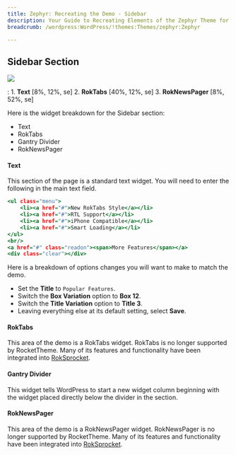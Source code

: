 ```yaml
---
title: Zephyr: Recreating the Demo - Sidebar
description: Your Guide to Recreating Elements of the Zephyr Theme for WordPress
breadcrumb: /wordpress:WordPress/!themes:Themes/zephyr:Zephyr

---
```


Sidebar Section
-----

![][demo]

:   1. **Text** [8%, 12%, se]
    2. **RokTabs** [40%, 12%, se]
    3. **RokNewsPager** [8%, 52%, se]

Here is the widget breakdown for the Sidebar section:

* Text
* RokTabs
* Gantry Divider
* RokNewsPager

#### Text

This section of the page is a standard text widget. You will need to enter the following in the main text field.

~~~ .html
<ul class="menu">
    <li><a href="#">New RokTabs Style</a></li>   
    <li><a href="#">RTL Support</a></li>
    <li><a href="#">iPhone Compatible</a></li>
    <li><a href="#">Smart Loading</a></li>  
</ul>
<br/>
<a href="#" class="readon"><span>More Features</span></a>
<div class="clear"></div>
~~~

Here is a breakdown of options changes you will want to make to match the demo.

* Set the **Title** to `Popular Features`.
* Switch the **Box Variation** option to **Box 12**.
* Switch the **Title Variation** option to **Title 3**.
* Leaving everything else at its default setting, select **Save**.

#### RokTabs

This area of the demo is a RokTabs widget. RokTabs is no longer supported by RocketTheme. Many of its features and functionality have been integrated into [RokSprocket][roksprocket].

#### Gantry Divider

This widget tells WordPress to start a new widget column beginning with the widget placed directly below the divider in the section.

#### RokNewsPager

This area of the demo is a RokNewsPager widget. RokNewsPager is no longer supported by RocketTheme. Many of its features and functionality have been integrated into [RokSprocket][roksprocket].

[demo]: assets/demo_3.jpeg
[rokgallery]: ../../plugins/rokgallery/
[roksprocket]: ../../plugins/roksprocket/
